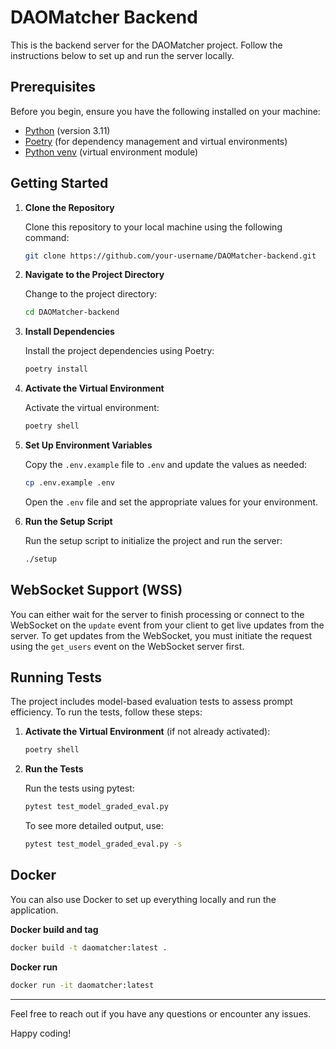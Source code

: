 # DAOMatcher Backend

This is the backend server for the DAOMatcher project. Follow the instructions below to set up and run the server locally.

## Prerequisites

Before you begin, ensure you have the following installed on your machine:

- [Python](https://www.python.org/downloads/) (version 3.11)
- [Poetry](https://python-poetry.org/docs/#installation) (for dependency management and virtual environments)
- [Python venv](https://docs.python.org/3/library/venv.html) (virtual environment module)

## Getting Started

1. **Clone the Repository**

   Clone this repository to your local machine using the following command:

   ```bash
   git clone https://github.com/your-username/DAOMatcher-backend.git
   ```

2. **Navigate to the Project Directory**

   Change to the project directory:

   ```bash
   cd DAOMatcher-backend
   ```

3. **Install Dependencies**

   Install the project dependencies using Poetry:

   ```bash
   poetry install
   ```

4. **Activate the Virtual Environment**

   Activate the virtual environment:

   ```bash
   poetry shell
   ```

5. **Set Up Environment Variables**

   Copy the `.env.example` file to `.env` and update the values as needed:

   ```bash
   cp .env.example .env
   ```

   Open the `.env` file and set the appropriate values for your environment.

6. **Run the Setup Script**

   Run the setup script to initialize the project and run the server:

   ```bash
   ./setup
   ```

## WebSocket Support (WSS)

You can either wait for the server to finish processing or connect to the WebSocket on the `update` event from your client to get live updates from the server. To get updates from the WebSocket, you must initiate the request using the `get_users` event on the WebSocket server first.

## Running Tests

The project includes model-based evaluation tests to assess prompt efficiency. To run the tests, follow these steps:

1. **Activate the Virtual Environment** (if not already activated):

   ```bash
   poetry shell
   ```

2. **Run the Tests**

   Run the tests using pytest:

   ```bash
   pytest test_model_graded_eval.py
   ```

   To see more detailed output, use:

   ```bash
   pytest test_model_graded_eval.py -s
   ```

## Docker

You can also use Docker to set up everything locally and run the application.

**Docker build and tag**

```bash
docker build -t daomatcher:latest .
```

**Docker run**

```bash
docker run -it daomatcher:latest
```

---

Feel free to reach out if you have any questions or encounter any issues.

Happy coding!
